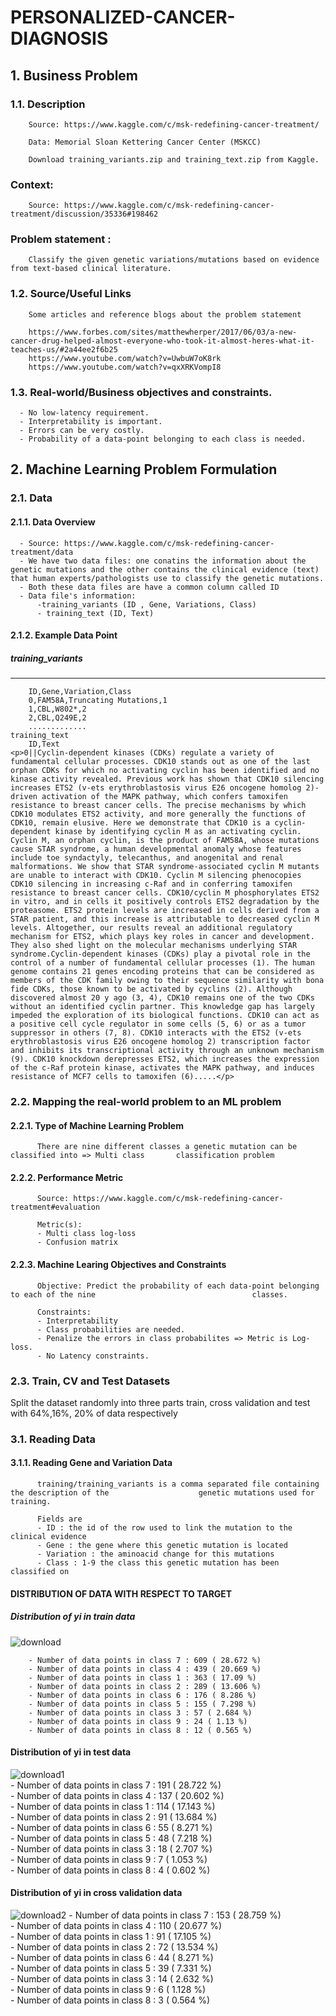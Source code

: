 # PERSONALIZED-CANCER-DIAGNOSIS
## 1. Business Problem
### 1.1. Description
        Source: https://www.kaggle.com/c/msk-redefining-cancer-treatment/

        Data: Memorial Sloan Kettering Cancer Center (MSKCC)

        Download training_variants.zip and training_text.zip from Kaggle.
### Context:
        Source: https://www.kaggle.com/c/msk-redefining-cancer-treatment/discussion/35336#198462

### Problem statement :
        Classify the given genetic variations/mutations based on evidence from text-based clinical literature.
### 1.2. Source/Useful Links
        Some articles and reference blogs about the problem statement

        https://www.forbes.com/sites/matthewherper/2017/06/03/a-new-cancer-drug-helped-almost-everyone-who-took-it-almost-heres-what-it-teaches-us/#2a44ee2f6b25
        https://www.youtube.com/watch?v=UwbuW7oK8rk
        https://www.youtube.com/watch?v=qxXRKVompI8
### 1.3. Real-world/Business objectives and constraints.
      - No low-latency requirement.
      - Interpretability is important.
      - Errors can be very costly.
      - Probability of a data-point belonging to each class is needed.
## 2. Machine Learning Problem Formulation
### 2.1. Data
#### 2.1.1. Data Overview
      - Source: https://www.kaggle.com/c/msk-redefining-cancer-treatment/data
      - We have two data files: one conatins the information about the genetic mutations and the other contains the clinical evidence (text) that human experts/pathologists use to classify the genetic mutations.
      - Both these data files are have a common column called ID
      - Data file's information:
          -training_variants (ID , Gene, Variations, Class)
          - training_text (ID, Text)
#### 2.1.2. Example Data Point
##### training_variants
____________________________________________________________________________________________________
        ID,Gene,Variation,Class
        0,FAM58A,Truncating Mutations,1 
        1,CBL,W802*,2 
        2,CBL,Q249E,2 
        .............
    training_text
        ID,Text 
    <p>0||Cyclin-dependent kinases (CDKs) regulate a variety of fundamental cellular processes. CDK10 stands out as one of the last orphan CDKs for which no activating cyclin has been identified and no kinase activity revealed. Previous work has shown that CDK10 silencing increases ETS2 (v-ets erythroblastosis virus E26 oncogene homolog 2)-driven activation of the MAPK pathway, which confers tamoxifen resistance to breast cancer cells. The precise mechanisms by which CDK10 modulates ETS2 activity, and more generally the functions of CDK10, remain elusive. Here we demonstrate that CDK10 is a cyclin-dependent kinase by identifying cyclin M as an activating cyclin. Cyclin M, an orphan cyclin, is the product of FAM58A, whose mutations cause STAR syndrome, a human developmental anomaly whose features include toe syndactyly, telecanthus, and anogenital and renal malformations. We show that STAR syndrome-associated cyclin M mutants are unable to interact with CDK10. Cyclin M silencing phenocopies CDK10 silencing in increasing c-Raf and in conferring tamoxifen resistance to breast cancer cells. CDK10/cyclin M phosphorylates ETS2 in vitro, and in cells it positively controls ETS2 degradation by the proteasome. ETS2 protein levels are increased in cells derived from a STAR patient, and this increase is attributable to decreased cyclin M levels. Altogether, our results reveal an additional regulatory mechanism for ETS2, which plays key roles in cancer and development. They also shed light on the molecular mechanisms underlying STAR syndrome.Cyclin-dependent kinases (CDKs) play a pivotal role in the control of a number of fundamental cellular processes (1). The human genome contains 21 genes encoding proteins that can be considered as members of the CDK family owing to their sequence similarity with bona fide CDKs, those known to be activated by cyclins (2). Although discovered almost 20 y ago (3, 4), CDK10 remains one of the two CDKs without an identified cyclin partner. This knowledge gap has largely impeded the exploration of its biological functions. CDK10 can act as a positive cell cycle regulator in some cells (5, 6) or as a tumor suppressor in others (7, 8). CDK10 interacts with the ETS2 (v-ets erythroblastosis virus E26 oncogene homolog 2) transcription factor and inhibits its transcriptional activity through an unknown mechanism (9). CDK10 knockdown derepresses ETS2, which increases the expression of the c-Raf protein kinase, activates the MAPK pathway, and induces resistance of MCF7 cells to tamoxifen (6).....</p>
### 2.2. Mapping the real-world problem to an ML problem
#### 2.2.1. Type of Machine Learning Problem
          There are nine different classes a genetic mutation can be classified into => Multi class       classification problem

#### 2.2.2. Performance Metric
          Source: https://www.kaggle.com/c/msk-redefining-cancer-treatment#evaluation

          Metric(s):
          - Multi class log-loss
          - Confusion matrix
#### 2.2.3. Machine Learing Objectives and Constraints
          Objective: Predict the probability of each data-point belonging to each of the nine                                   classes.

          Constraints:
          - Interpretability
          - Class probabilities are needed.
          - Penalize the errors in class probabilites => Metric is Log-loss.
          - No Latency constraints.
### 2.3. Train, CV and Test Datasets
Split the dataset randomly into three parts train, cross validation and test with 64%,16%, 20% of data respectively

### 3.1. Reading Data
#### 3.1.1. Reading Gene and Variation Data
          training/training_variants is a comma separated file containing the description of the                    genetic mutations used for training. 
          
          Fields are
          - ID : the id of the row used to link the mutation to the clinical evidence
          - Gene : the gene where this genetic mutation is located
          - Variation : the aminoacid change for this mutations
          - Class : 1-9 the class this genetic mutation has been classified on
         
#### DISTRIBUTION OF DATA WITH RESPECT TO TARGET

#####   Distribution of yi in train data
![download](https://user-images.githubusercontent.com/39160589/61605329-fcd77400-ac6a-11e9-8588-f1aa4901b943.png)

        - Number of data points in class 7 : 609 ( 28.672 %)
        - Number of data points in class 4 : 439 ( 20.669 %)
        - Number of data points in class 1 : 363 ( 17.09 %)
        - Number of data points in class 2 : 289 ( 13.606 %)
        - Number of data points in class 6 : 176 ( 8.286 %)
        - Number of data points in class 5 : 155 ( 7.298 %)
        - Number of data points in class 3 : 57 ( 2.684 %)
        - Number of data points in class 9 : 24 ( 1.13 %)
        - Number of data points in class 8 : 12 ( 0.565 %)
####    Distribution of yi in test data
![download1](https://user-images.githubusercontent.com/39160589/61605485-b33b5900-ac6b-11e9-95ce-0b3474831cd0.png)<br>
        - Number of data points in class 7 : 191 ( 28.722 %)<br>
        - Number of data points in class 4 : 137 ( 20.602 %)<br>
        - Number of data points in class 1 : 114 ( 17.143 %)<br>
        - Number of data points in class 2 : 91 ( 13.684 %)<br>
        - Number of data points in class 6 : 55 ( 8.271 %)<br>
        - Number of data points in class 5 : 48 ( 7.218 %)<br>
        - Number of data points in class 3 : 18 ( 2.707 %)<br>
        - Number of data points in class 9 : 7 ( 1.053 %)<br>
        - Number of data points in class 8 : 4 ( 0.602 %)<br>
####     Distribution of yi in cross validation data
![download2](https://user-images.githubusercontent.com/39160589/61605738-e7634980-ac6c-11e9-9e43-6524df5fb424.png)
        - Number of data points in class 7 : 153 ( 28.759 %)<br>
        - Number of data points in class 4 : 110 ( 20.677 %)<br>
        - Number of data points in class 1 : 91 ( 17.105 %)<br>
        - Number of data points in class 2 : 72 ( 13.534 %)<br>
        - Number of data points in class 6 : 44 ( 8.271 %)<br>
        - Number of data points in class 5 : 39 ( 7.331 %)<br>
        - Number of data points in class 3 : 14 ( 2.632 %)<br>
        - Number of data points in class 9 : 6 ( 1.128 %)<br>
        - Number of data points in class 8 : 3 ( 0.564 %)<br>
